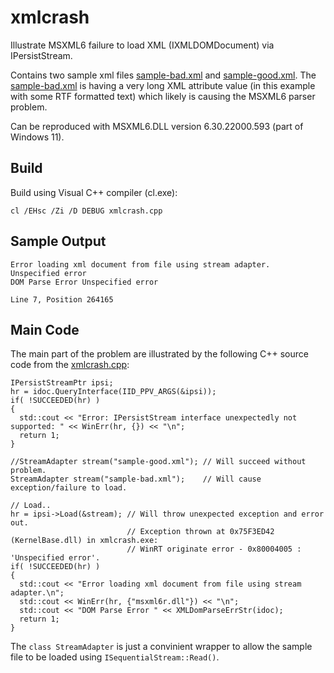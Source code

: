 # xmlcrash

Illustrate MSXML6 failure to load XML (IXMLDOMDocument) via IPersistStream.

Contains two sample xml files [sample-bad.xml](sample-bad.xml) and [sample-good.xml](sample-good.xml). The [sample-bad.xml](sample-bad.xml) is having a very long XML attribute value (in this example with some RTF formatted text) which likely is causing the MSXML6 parser problem.

Can be reproduced with MSXML6.DLL version 6.30.22000.593 (part of Windows 11).

## Build

Build using Visual C++ compiler (cl.exe):

    cl /EHsc /Zi /D DEBUG xmlcrash.cpp
  
## Sample Output

    Error loading xml document from file using stream adapter.
    Unspecified error
    DOM Parse Error Unspecified error

    Line 7, Position 264165
    
## Main Code

The main part of the problem are illustrated by the following C++ source code from the [xmlcrash.cpp](xmlcrash.cpp):

    IPersistStreamPtr ipsi;
    hr = idoc.QueryInterface(IID_PPV_ARGS(&ipsi));
    if( !SUCCEEDED(hr) )
    {
      std::cout << "Error: IPersistStream interface unexpectedly not supported: " << WinErr(hr, {}) << "\n";
      return 1;
    }

    //StreamAdapter stream("sample-good.xml"); // Will succeed without problem.
    StreamAdapter stream("sample-bad.xml");    // Will cause exception/failure to load.

    // Load..
    hr = ipsi->Load(&stream); // Will throw unexpected exception and error out.
                              // Exception thrown at 0x75F3ED42 (KernelBase.dll) in xmlcrash.exe:
                              // WinRT originate error - 0x80004005 : 'Unspecified error'.
    if( !SUCCEEDED(hr) )
    {
      std::cout << "Error loading xml document from file using stream adapter.\n";
      std::cout << WinErr(hr, {"msxml6r.dll"}) << "\n";
      std::cout << "DOM Parse Error " << XMLDomParseErrStr(idoc);
      return 1;
    }

The `class StreamAdapter` is just a convinient wrapper to allow the sample file to be loaded using `ISequentialStream::Read()`.
